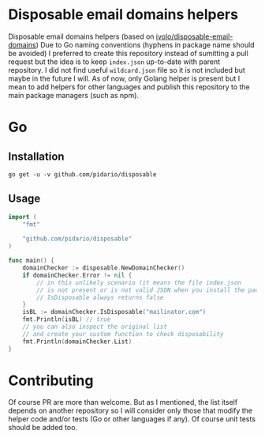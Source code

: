 # Disposable email domains helpers
Disposable email domains helpers (based on [ivolo/disposable-email-domains](https://github.com/ivolo/disposable-email-domains))
Due to Go naming conventions (hyphens in package name should be avoided) I preferred to create this repository instead of sumitting a pull request but the idea is to keep `index.json` up-to-date with parent repository.
I did not find useful `wildcard.json` file so it is not included but maybe in the future I will.
As of now, only Golang helper is present but I mean to add helpers for other languages and publish this repository to the main package managers (such as npm).
# Go
## Installation
```
go get -u -v github.com/pidario/disposable
```
## Usage
```go
import (
	"fmt"
	
	"github.com/pidario/disposable"
)

func main() {
	domainChecker := disposable.NewDomainChecker()
	if domainChecker.Error != nil {
		// in this unlikely scenario (it means the file index.json
		// is not present or is not valid JSON when you install the package)
		// IsDisposable always returns false
	}
	isBL := domainChecker.IsDisposable("mailinator.com")
	fmt.Println(isBL) // true
	// you can also inspect the original list
	// and create your custom function to check disposability
	fmt.Println(domainChecker.List)
}
```
# Contributing
Of course PR are more than welcome. But as I mentioned, the list itself depends on another repository so I will consider only those that modify the helper code and/or tests (Go or other languages if any). Of course unit tests should be added too.